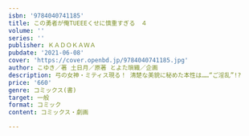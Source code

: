 ```yaml
---
isbn: '9784040741185'
title: この勇者が俺TUEEEくせに慎重すぎる　４
volume: ''
series: ''
publisher: ＫＡＤＯＫＡＷＡ
pubdate: '2021-06-08'
cover: 'https://cover.openbd.jp/9784040741185.jpg'
author: こゆき／著 土日月／原著 とよた瑣織／企画
description: 弓の女神・ミティス現る！ 清楚な美貌に秘めた本性は……“ご淫乱”!?
price: '660'
genre: コミックス(書)
target: 一般
format: コミック
content: コミックス・劇画

---
```

